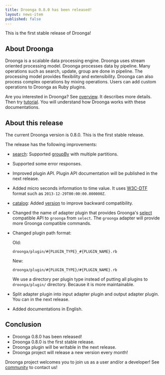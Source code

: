 ```yaml
---
title: Droonga 0.8.0 has been released!
layout: news-item
published: false
---
```


This is the first stable release of Droonga!

## About Droonga

Droonga is a scalable data processing engine. Droonga uses stream oriented processing model. Droonga processes data by pipeline. Many operations such as search, update, group are done in pipeline. The processing model provides flexibility and extensibility. Droonga can also process complex operations by mixing operations. Users can add custom operations to Droonga as Ruby plugins.

Are you interested in Droonga? See [overview](/overview/). It describes more details. Then try [tutorial](/tutorial/). You will understand how Droonga works with these documentations.

## About this release

The current Droonga version is 0.8.0. This is the first stable release.

The release has the following improvements:

 * [search][]: Supported [groupBy][] with multiple partitions.
 * Supported some error responses.
 * Improved plugin API. Plugin API documentation will be published in the next release.
 * Added micro seconds information to time value. It uses [W3C-DTF][] format such as `2013-12-29T00:00:00.000000Z`.
 * [catalog][]: Added [version][] to improve backward compatibility.
 * Changed the name of adapter plugin that provides Groonga's [select][] compatible API to `groonga` from `select`. The `groonga` adapter will provide more Groonga compatible commands.
 * Changed plugin path format:

   Old:

       droonga/plugin/#{PLUGIN_TYPE}_#{PLUGIN_NAME}.rb

   New:

       droonga/plugin/#{PLUGIN_TYPE}/#{PLUGIN_NAME}.rb

   We use a directory per plugin type instead of putting all plugins to `droonga/plugin/` directory. Because it is more maintainable.
 * Split adapter plugin into input adapter plugin and output adapter plugin. You can in the next release.
 * Added documentations in English.

## Conclusion

 * Droonga 0.8.0 has been released!
 * Droonga 0.8.0 is the first stable release.
 * Droonga plugin will be writable in the next release.
 * Droonga project will release a new version every month!

Droonga project welcomes you to join us as a user and/or a developer! See [community][] to contact us!

  [search]: /reference/commands/search/
  [groupBy]: /reference/commands/search/#query-groupBy
  [W3C-DTF]: http://www.w3.org/TR/NOTE-datetime "Date and Time Formats"
  [catalog]: /reference/catalog/
  [version]: /reference/catalog/#version
  [select]: /reference/commands/select//
  [community]: /community/
